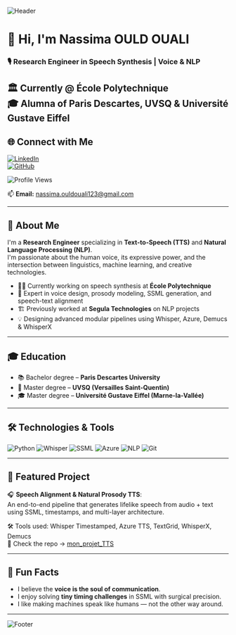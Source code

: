 ![Header](https://capsule-render.vercel.app/api?type=waving&color=0:8E2DE2,100:FF6FD8&height=120&section=header)

# 👋 Hi, I'm Nassima OULD OUALI

### 🎙️ Research Engineer in Speech Synthesis | Voice & NLP   
🏛 Currently @ École Polytechnique  
🎓 Alumna of Paris Descartes, UVSQ & Université Gustave Eiffel
---

## 🌐 Connect with Me

[![LinkedIn](https://img.shields.io/badge/LinkedIn-blue?style=for-the-badge&logo=linkedin&logoColor=white)](https://www.linkedin.com/in/nassima-ould-ouali-858644170/)  
[![GitHub](https://img.shields.io/badge/GitHub-000?style=for-the-badge&logo=github&logoColor=white)](https://github.com/NassimaOULDOUALI)

![Profile Views](https://komarev.com/ghpvc/?username=NassimaOULDOUALI&color=blue)

📫 **Email:** [nassima.ouldouali123@gmail.com](mailto:nassima.ouldouali123@gmail.com)

---

## 🚀 About Me

I'm a **Research Engineer** specializing in **Text-to-Speech (TTS)** and **Natural Language Processing (NLP)**.  
I'm passionate about the human voice, its expressive power, and the intersection between linguistics, machine learning, and creative technologies.

- 👩‍🔬 Currently working on speech synthesis at **École Polytechnique**
- 🧠 Expert in voice design, prosody modeling, SSML generation, and speech-text alignment
- 🏗 Previously worked at **Segula Technologies** on NLP projects
- 💡 Designing advanced modular pipelines using Whisper, Azure, Demucs & WhisperX

---

## 🎓 Education

- 📚 Bachelor degree – **Paris Descartes University**
- 📘 Master degree – **UVSQ (Versailles Saint-Quentin)**
- 🎓 Master degree – **Université Gustave Eiffel (Marne-la-Vallée)**

---

## 🛠 Technologies & Tools

![Python](https://img.shields.io/badge/Python-3670A0?style=flat&logo=python&logoColor=ffdd54)
![Whisper](https://img.shields.io/badge/OpenAI%20Whisper-000000?style=flat&logo=openai&logoColor=white)
![SSML](https://img.shields.io/badge/SSML-006400?style=flat)
![Azure](https://img.shields.io/badge/Azure%20TTS-0089D6?style=flat&logo=microsoftazure&logoColor=white)
![NLP](https://img.shields.io/badge/NLP-B36AFF?style=flat)
![Git](https://img.shields.io/badge/Git-F05032?style=flat&logo=git&logoColor=white)

---

## 🔬 Featured Project

🎧 **Speech Alignment & Natural Prosody TTS**:  
An end-to-end pipeline that generates lifelike speech from audio + text using SSML, timestamps, and multi-layer architecture.

🛠️ Tools used: Whisper Timestamped, Azure TTS, TextGrid, WhisperX, Demucs  
🔗 Check the repo → [mon_projet_TTS](https://github.com/NassimaOULDOUALI/mon_projet_TTS)

---

## 💬 Fun Facts

- I believe the **voice is the soul of communication**.
- I enjoy solving **tiny timing challenges** in SSML with surgical precision.
- I like making machines speak like humans — not the other way around.

---

![Footer](https://capsule-render.vercel.app/api?type=waving&color=0:8E2DE2,100:FF6FD8&height=120&section=Footer)
